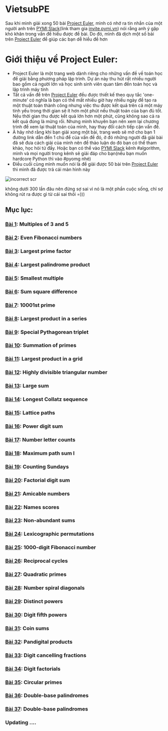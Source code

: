 # VietsubPE
Sau khi mình giải xong 50 bài [Project Euler](https://projecteuler.net/), mình có nhớ ra tin nhắn của một người anh trên [PYMI Slack](https://pymi.slack.com/)(link tham gia [invite.pymi.vn](https://pymi-slack.herokuapp.com/)) nói rằng anh ý gặp khó khăn trong vấn đề hiểu được đề bài. Do đó, mình đã dịch một số bài trên [Project Euler](https://projecteuler.net/) để giúp các bạn dễ hiểu đề hơn

# Giới thiệu về Project Euler:
- Project Euler là một trang web dành riêng cho những vấn đề về toán học để giải bằng phương pháp lập trình. Dự án này thu hút rất nhiều người bao gồm cả người lớn và học sinh sinh viên quan tâm đến toán học và lập trình máy tính
- Tất cả vấn đề trên [Project Euler](https://projecteuler.net/) đều được thiết kế theo quy tắc 'one-minute' có nghĩa là bạn có thể mất nhiều giờ hay nhiều ngày để tạo ra một thuật toán thành công nhưng việc thu được kết quả trên cả một máy tính yếu trong thời gian sẽ ít hơn một phút nếu thuật toán của bạn đủ tốt. Nếu thời gian thu được kết quả lớn hơn một phút, cũng không sao cả ra kết quả đúng là mừng rồi. Nhưng mình khuyên bạn nên xem lại chương trình để xem lại thuật toán của mình, hay thay đổi cách tiếp cận vấn đề.
- À hãy nhớ rằng khi bạn giải xong một bài, trang web sẽ mở cho bạn 1 đường link dẫn đến 1 chủ để của vấn đề đó, ở đó những người đã giải bài đã sẽ đưa cách giải của mình nên để thảo luận do đó bạn có thể tham khảo, học hỏi từ đấy. Hoặc bạn có thể vào [PYMI Slack](https://pymi.slack.com/) kênh #algorithm, mình và mọi người trong kênh sẽ giải đáp cho bạn(nếu bạn muốn hardcore Python thì vào #pyomg nhé)
- Điều cuối cùng mình muốn nói là để giải được 50 bài trên [Project Euler](https://projecteuler.net/) thì mình đã được trả cái màn hình này
<img src="https://i.imgur.com/GaAcq4i.png" alt="incorrect scr">
<p>không dưới 300 lần đâu nên đừng sợ sai vì nó là một phần cuộc sống, chỉ sợ không rút ra được gì từ cái sai thôi =)))</p>

## Mục lục:
### [Bài 1](https://dosontung007.github.io/VietsubPE/Problem%201%20-%20Project%20Euler.html): Multiples of 3 and 5
### [Bài 2](https://dosontung007.github.io/VietsubPE/Problem%202%20-%20Project%20Euler.html): Even Fibonacci numbers
### [Bài 3](https://dosontung007.github.io/VietsubPE/Problem%203%20-%20Project%20Euler.html): Largest prime factor
### [Bài 4](https://dosontung007.github.io/VietsubPE/Problem%204%20-%20Project%20Euler.html): Largest palindrome product
### [Bài 5](https://dosontung007.github.io/VietsubPE/Problem%205%20-%20Project%20Euler.html): Smallest multiple
### [Bài 6](https://dosontung007.github.io/VietsubPE/Problem%206%20-%20Project%20Euler.html): Sum square difference
### [Bài 7](https://dosontung007.github.io/VietsubPE/Problem%207%20-%20Project%20Euler.html): 10001st prime
### [Bài 8](https://dosontung007.github.io/VietsubPE/Problem%208%20-%20Project%20Euler.html): Largest product in a series
### [Bài 9](https://dosontung007.github.io/VietsubPE/Problem%209%20-%20Project%20Euler.html): Special Pythagorean triplet
### [Bài 10](https://dosontung007.github.io/VietsubPE/Problem%2010%20-%20Project%20Euler.html): Summation of primes
### [Bài 11](https://dosontung007.github.io/VietsubPE/Problem%2011%20-%20Project%20Euler.html): Largest product in a grid
### [Bài 12](https://dosontung007.github.io/VietsubPE/Problem%2012%20-%20Project%20Euler.html): Highly divisible triangular number
### [Bài 13](https://dosontung007.github.io/VietsubPE/Problem%2013%20-%20Project%20Euler.html): Large sum
### [Bài 14](https://dosontung007.github.io/VietsubPE/Problem%2014%20-%20Project%20Euler.html): Longest Collatz sequence	
### [Bài 15](https://dosontung007.github.io/VietsubPE/Problem%2015%20-%20Project%20Euler.html): Lattice paths
### [Bài 16](https://dosontung007.github.io/VietsubPE/Problem%2016%20-%20Project%20Euler.html): Power digit sum
### [Bài 17](https://dosontung007.github.io/VietsubPE/Problem%2017%20-%20Project%20Euler.html): Number letter counts
### [Bài 18](https://dosontung007.github.io/VietsubPE/Problem%2018%20-%20Project%20Euler.html): Maximum path sum I
### [Bài 19](https://dosontung007.github.io/VietsubPE/Problem%2019%20-%20Project%20Euler.html): Counting Sundays
### [Bài 20](https://dosontung007.github.io/VietsubPE/Problem%2020%20-%20Project%20Euler.html): Factorial digit sum
### [Bài 21](https://dosontung007.github.io/VietsubPE/Problem%2021%20-%20Project%20Euler.html): Amicable numbers
### [Bài 22](https://dosontung007.github.io/VietsubPE/Problem%2022%20-%20Project%20Euler.html): Names scores
### [Bài 23](https://dosontung007.github.io/VietsubPE/Problem%2023%20-%20Project%20Euler.html): Non-abundant sums
### [Bài 24](https://dosontung007.github.io/VietsubPE/Problem%2024%20-%20Project%20Euler.html): Lexicographic permutations
### [Bài 25](https://dosontung007.github.io/VietsubPE/Problem%2025%20-%20Project%20Euler.html): 1000-digit Fibonacci number
### [Bài 26](https://dosontung007.github.io/VietsubPE/Problem%2026%20-%20Project%20Euler.html): Reciprocal cycles
### [Bài 27](https://dosontung007.github.io/VietsubPE/Problem%2027%20-%20Project%20Euler.html): Quadratic primes	
### [Bài 28](https://dosontung007.github.io/VietsubPE/Problem%2028%20-%20Project%20Euler.html): Number spiral diagonals
### [Bài 29](https://dosontung007.github.io/VietsubPE/Problem%2029%20-%20Project%20Euler.html): Distinct powers	
### [Bài 30](https://dosontung007.github.io/VietsubPE/Problem%2030%20-%20Project%20Euler.html): Digit fifth powers
### [Bài 31](https://dosontung007.github.io/VietsubPE/Problem%2031%20-%20Project%20Euler.html): Coin sums
### [Bài 32](https://dosontung007.github.io/VietsubPE/Problem%2032%20-%20Project%20Euler.html): Pandigital products
### [Bài 33](https://dosontung007.github.io/VietsubPE/Problem%2033%20-%20Project%20Euler.html):	Digit cancelling fractions
### [Bài 34](https://dosontung007.github.io/VietsubPE/Problem%2034%20-%20Project%20Euler.html):	Digit factorials
### [Bài 35](https://dosontung007.github.io/VietsubPE/Problem%2035%20-%20Project%20Euler.html): Circular primes
### [Bài 36](https://dosontung007.github.io/VietsubPE/Problem%2036%20-%20Project%20Euler.html): Double-base palindromes
### [Bài 37](https://dosontung007.github.io/VietsubPE/Problem%2037%20-%20Project%20Euler.html): Double-base palindromes
### Updating ....